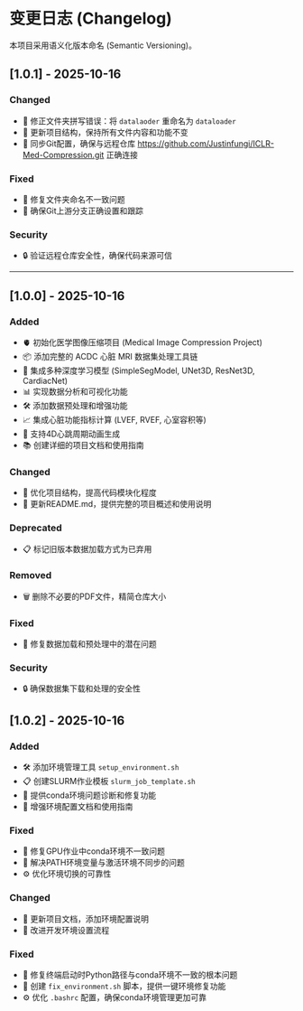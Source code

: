 # 变更日志 (Changelog)

本项目采用语义化版本命名 (Semantic Versioning)。

## [1.0.1] - 2025-10-16

### Changed
- 🔧 修正文件夹拼写错误：将 `datalaoder` 重命名为 `dataloader`
- 📁 更新项目结构，保持所有文件内容和功能不变
- 🔄 同步Git配置，确保与远程仓库 https://github.com/Justinfungi/ICLR-Med-Compression.git 正确连接

### Fixed
- 🐛 修复文件夹命名不一致问题
- 🔗 确保Git上游分支正确设置和跟踪

### Security
- 🔒 验证远程仓库安全性，确保代码来源可信

---

## [1.0.0] - 2025-10-16

### Added
- 🫀 初始化医学图像压缩项目 (Medical Image Compression Project)
- 📦 添加完整的 ACDC 心脏 MRI 数据集处理工具链
- 🤖 集成多种深度学习模型 (SimpleSegModel, UNet3D, ResNet3D, CardiacNet)
- 📊 实现数据分析和可视化功能
- 🛠️ 添加数据预处理和增强功能
- 📈 集成心脏功能指标计算 (LVEF, RVEF, 心室容积等)
- 🎨 支持4D心跳周期动画生成
- 📚 创建详细的项目文档和使用指南

### Changed
- 🚀 优化项目结构，提高代码模块化程度
- 📖 更新README.md，提供完整的项目概述和使用说明

### Deprecated
- 📋 标记旧版本数据加载方式为已弃用

### Removed
- 🗑️ 删除不必要的PDF文件，精简仓库大小

### Fixed
- 🔧 修复数据加载和预处理中的潜在问题

### Security
- 🔒 确保数据集下载和处理的安全性

## [1.0.2] - 2025-10-16

### Added
- 🛠️ 添加环境管理工具 `setup_environment.sh`
- 📋 创建SLURM作业模板 `slurm_job_template.sh`
- 🔧 提供conda环境问题诊断和修复功能
- 📖 增强环境配置文档和使用指南

### Fixed
- 🐛 修复GPU作业中conda环境不一致问题
- 🔗 解决PATH环境变量与激活环境不同步的问题
- ⚙️ 优化环境切换的可靠性

### Changed
- 📝 更新项目文档，添加环境配置说明
- 🚀 改进开发环境设置流程

### Fixed
- 🐛 修复终端启动时Python路径与conda环境不一致的根本问题
- 🔧 创建 `fix_environment.sh` 脚本，提供一键环境修复功能
- ⚙️ 优化 `.bashrc` 配置，确保conda环境管理更加可靠
